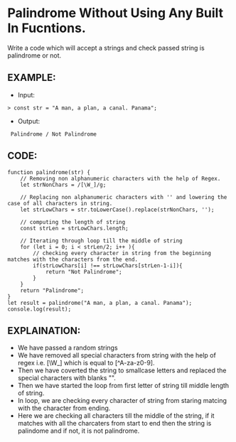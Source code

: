 # Palindrome Without Using Any Built In Fucntions.

Write a code which will accept a strings and check passed string is palindrome or not.

## EXAMPLE:

- Input:

```
> const str = "A man, a plan, a canal. Panama";
```

- Output:

```
 Palindrome / Not Palindrome
```

## CODE:

```
function palindrome(str) {
    // Removing non alphanumeric characters with the help of Regex.
    let strNonChars = /[\W_]/g;

    // Replacing non alphanumeric characters with '' and lowering the case of all characters in string.
    let strLowChars = str.toLowerCase().replace(strNonChars, '');

    // computing the length of string
    const strLen = strLowChars.length;

    // Iterating through loop till the middle of string
    for (let i = 0; i < strLen/2; i++ ){
        // checking every character in string from the beginning matches with the characters from the end.
        if(strLowChars[i] !== strLowChars[strLen-1-i]){
            return "Not Palindrome";
        }
    }
    return "Palindrome";
}
let result = palindrome("A man, a plan, a canal. Panama");
console.log(result);
```

## EXPLAINATION:

- We have passed a random strings
- We have removed all special characters from string with the help of regex i.e. [\W_] which is equal to [^A-za-z0-9].
- Then we have coverted the string to smallcase letters and replaced the special characters with blanks "".
- Then we have started the loop from first letter of string till middle length of string.
- In loop, we are checking every character of string from staring matcing with the character from ending.
- Here we are checking all characters till the middle of the string, if it matches with all the charcaters from start to end then the string is palindome and if not, it is not palindrome.
